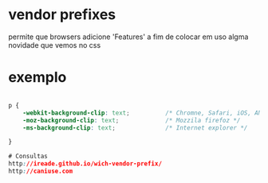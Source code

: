 ﻿# vendor prefixes

permite que browsers adicione 'Features' a fim de colocar em uso algma novidade que vemos no css

# exemplo

```css

p {
    -webkit-background-clip: text;          /* Chromne, Safari, iOS, ANdroid */
    -moz-background-clip: text;             /* Mozzila firefoz */
    -ms-background-clip: text;              /* Internet explorer */

}

# Consultas
http://ireade.github.io/wich-vendor-prefix/
http://caniuse.com